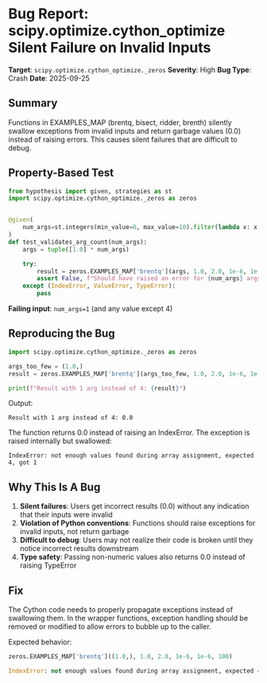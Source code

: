 # Bug Report: scipy.optimize.cython_optimize Silent Failure on Invalid Inputs

**Target**: `scipy.optimize.cython_optimize._zeros`
**Severity**: High
**Bug Type**: Crash
**Date**: 2025-09-25

## Summary

Functions in EXAMPLES_MAP (brentq, bisect, ridder, brenth) silently swallow exceptions from invalid inputs and return garbage values (0.0) instead of raising errors. This causes silent failures that are difficult to debug.

## Property-Based Test

```python
from hypothesis import given, strategies as st
import scipy.optimize.cython_optimize._zeros as zeros


@given(
    num_args=st.integers(min_value=0, max_value=10).filter(lambda x: x != 4)
)
def test_validates_arg_count(num_args):
    args = tuple([1.0] * num_args)

    try:
        result = zeros.EXAMPLES_MAP['brentq'](args, 1.0, 2.0, 1e-6, 1e-6, 100)
        assert False, f"Should have raised an error for {num_args} args, but returned {result}"
    except (IndexError, ValueError, TypeError):
        pass
```

**Failing input**: `num_args=1` (and any value except 4)

## Reproducing the Bug

```python
import scipy.optimize.cython_optimize._zeros as zeros

args_too_few = (1.0,)
result = zeros.EXAMPLES_MAP['brentq'](args_too_few, 1.0, 2.0, 1e-6, 1e-6, 100)

print(f"Result with 1 arg instead of 4: {result}")
```

Output:
```
Result with 1 arg instead of 4: 0.0
```

The function returns 0.0 instead of raising an IndexError. The exception is raised internally but swallowed:
```
IndexError: not enough values found during array assignment, expected 4, got 1
```

## Why This Is A Bug

1. **Silent failures**: Users get incorrect results (0.0) without any indication that their inputs were invalid
2. **Violation of Python conventions**: Functions should raise exceptions for invalid inputs, not return garbage
3. **Difficult to debug**: Users may not realize their code is broken until they notice incorrect results downstream
4. **Type safety**: Passing non-numeric values also returns 0.0 instead of raising TypeError

## Fix

The Cython code needs to properly propagate exceptions instead of swallowing them. In the wrapper functions, exception handling should be removed or modified to allow errors to bubble up to the caller.

Expected behavior:
```python
zeros.EXAMPLES_MAP['brentq']((1.0,), 1.0, 2.0, 1e-6, 1e-6, 100)

IndexError: not enough values found during array assignment, expected 4, got 1
```
